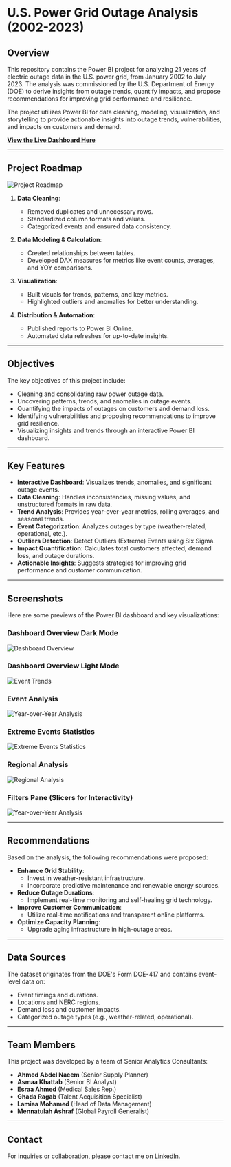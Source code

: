 # U.S. Power Grid Outage Analysis (2002-2023)

## Overview

This repository contains the Power BI project for analyzing 21 years of electric outage data in the U.S. power grid, from January 2002 to July 2023. The analysis was commissioned by the U.S. Department of Energy (DOE) to derive insights from outage trends, quantify impacts, and propose recommendations for improving grid performance and resilience.

The project utilizes Power BI for data cleaning, modeling, visualization, and storytelling to provide actionable insights into outage trends, vulnerabilities, and impacts on customers and demand.

[**View the Live Dashboard Here**](https://app.powerbi.com/view?r=eyJrIjoiMDlhYjg4MTEtNGE5Mi00ZDNjLWJiYzUtZjA2NGZmNmVhNTFmIiwidCI6IjA3NTQwNmZlLWYzMGMtNGM5NC05ZjQzLWU2M2ViMzY5NzZiNiIsImMiOjh9&disablecdnExpiration=1730122704)

---

## Project Roadmap

![Project Roadmap](https://github.com/ahmednaeem13/DEPI-Power-BI-U.S.-Electric-Grid-Outage-Analysis-Group1-DEPI-GIZ1_DAT2_G1e/blob/main/Screenshot%202024-11-21%20212100.png)


1. **Data Cleaning**:
   - Removed duplicates and unnecessary rows.
   - Standardized column formats and values.
   - Categorized events and ensured data consistency.

2. **Data Modeling & Calculation**:
   - Created relationships between tables.
   - Developed DAX measures for metrics like event counts, averages, and YOY comparisons.

3. **Visualization**:
   - Built visuals for trends, patterns, and key metrics.
   - Highlighted outliers and anomalies for better understanding.

4. **Distribution & Automation**:
   - Published reports to Power BI Online.
   - Automated data refreshes for up-to-date insights.

---

## Objectives

The key objectives of this project include:
- Cleaning and consolidating raw power outage data.
- Uncovering patterns, trends, and anomalies in outage events.
- Quantifying the impacts of outages on customers and demand loss.
- Identifying vulnerabilities and proposing recommendations to improve grid resilience.
- Visualizing insights and trends through an interactive Power BI dashboard.

---

## Key Features

- **Interactive Dashboard**: Visualizes trends, anomalies, and significant outage events.
- **Data Cleaning**: Handles inconsistencies, missing values, and unstructured formats in raw data.
- **Trend Analysis**: Provides year-over-year metrics, rolling averages, and seasonal trends.
- **Event Categorization**: Analyzes outages by type (weather-related, operational, etc.).
- **Outliers Detection**: Detect Outliers (Extreme) Events using Six Sigma.
- **Impact Quantification**: Calculates total customers affected, demand loss, and outage durations.
- **Actionable Insights**: Suggests strategies for improving grid performance and customer communication.

---

## Screenshots

Here are some previews of the Power BI dashboard and key visualizations:

### Dashboard Overview Dark Mode
![Dashboard Overview](Screenshot%202024-11-14%20112011.png)

### Dashboard Overview Light Mode
![Event Trends](Screenshot%202024-11-14%20112925.png)

### Event Analysis
![Year-over-Year Analysis](Screenshot%202024-11-14%20112949.png)

### Extreme Events Statistics
![Extreme Events Statistics](Screenshot%202024-11-14%20113012.png)

### Regional Analysis
![Regional Analysis](Screenshot%202024-11-14%20113039.png)

### Filters Pane (Slicers for Interactivity)
![Year-over-Year Analysis](US%203.png)
 
---


## Recommendations

Based on the analysis, the following recommendations were proposed:
- **Enhance Grid Stability**:
  - Invest in weather-resistant infrastructure.
  - Incorporate predictive maintenance and renewable energy sources.
- **Reduce Outage Durations**:
  - Implement real-time monitoring and self-healing grid technology.
- **Improve Customer Communication**:
  - Utilize real-time notifications and transparent online platforms.
- **Optimize Capacity Planning**:
  - Upgrade aging infrastructure in high-outage areas.

---

## Data Sources

The dataset originates from the DOE's Form DOE-417 and contains event-level data on:
- Event timings and durations.
- Locations and NERC regions.
- Demand loss and customer impacts.
- Categorized outage types (e.g., weather-related, operational).

---

## Team Members

This project was developed by a team of Senior Analytics Consultants:
- **Ahmed Abdel Naeem** (Senior Supply Planner)
- **Asmaa Khattab** (Senior BI Analyst)
- **Esraa Ahmed** (Medical Sales Rep.)
- **Ghada Ragab** (Talent Acquisition Specialist)
- **Lamiaa Mohamed** (Head of Data Management)
- **Mennatulah Ashraf** (Global Payroll Generalist)

---

## Contact

For inquiries or collaboration, please contact me on [LinkedIn](https://www.linkedin.com/in/esraa-abozied-1a53ba2b3).

